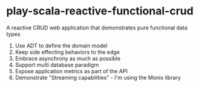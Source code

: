 # play-scala-reactive-functional-crud
A reactive CRUD web application that demonstrates pure functional data types

1. Use ADT to define the domain model
2. Keep side effecting behaviors to the edge
3. Embrace asynchrony as much as possible
4. Support multi database paradigm
5. Expose application metrics as part of the API
6. Demonstrate "Streaming capabilities" - I'm using the Monix library
